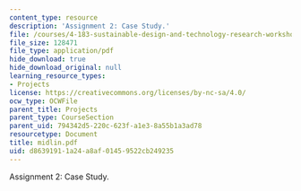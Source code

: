 ```yaml
---
content_type: resource
description: 'Assignment 2: Case Study.'
file: /courses/4-183-sustainable-design-and-technology-research-workshop-spring-2004/d86391911a24a8af01459522cb249235_midlin.pdf
file_size: 128471
file_type: application/pdf
hide_download: true
hide_download_original: null
learning_resource_types:
- Projects
license: https://creativecommons.org/licenses/by-nc-sa/4.0/
ocw_type: OCWFile
parent_title: Projects
parent_type: CourseSection
parent_uid: 794342d5-220c-623f-a1e3-8a55b1a3ad78
resourcetype: Document
title: midlin.pdf
uid: d8639191-1a24-a8af-0145-9522cb249235
---
```

Assignment 2: Case Study.